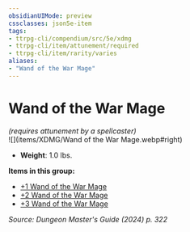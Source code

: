 ```yaml
---
obsidianUIMode: preview
cssclasses: json5e-item
tags:
- ttrpg-cli/compendium/src/5e/xdmg
- ttrpg-cli/item/attunement/required
- ttrpg-cli/item/rarity/varies
aliases: 
- "Wand of the War Mage"
---
```

# Wand of the War Mage
*(requires attunement by a spellcaster)*  
![](items/XDMG/Wand of the War Mage.webp#right)  

- **Weight**: 1.0 lbs.

**Items in this group:**

- [+1 Wand of the War Mage](1-wand-of-the-war-mage-xdmg.md)
- [+2 Wand of the War Mage](2-wand-of-the-war-mage-xdmg.md)
- [+3 Wand of the War Mage](3-wand-of-the-war-mage-xdmg.md)

*Source: Dungeon Master's Guide (2024) p. 322*